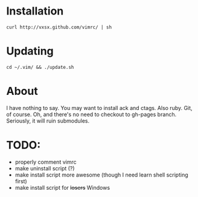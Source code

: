 Installation
============
```
curl http://vxsx.github.com/vimrc/ | sh
```

Updating
========
```
cd ~/.vim/ && ./update.sh
```

About
=====
I have nothing to say.
You may want to install ack and ctags. Also ruby.
Git, of course.
Oh, and there's no need to checkout to gh-pages branch.
Seriously, it will ruin submodules.

TODO:
=====
* properly comment vimrc
* make uninstall script (?)
* make install script more awesome (though I need learn shell scripting first)
* make install script for <del>losers</del> Windows
